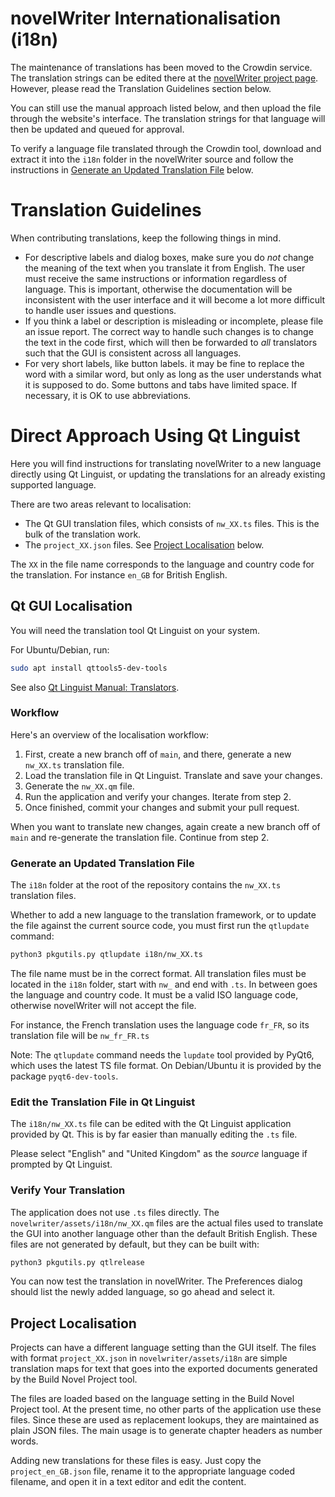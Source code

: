 # novelWriter Internationalisation (i18n)

The maintenance of translations has been moved to the Crowdin service. The translation strings can
be edited there at the [novelWriter project page](https://crowdin.com/project/novelwriter).
However, please read the Translation Guidelines section below.

You can still use the manual approach listed below, and then upload the file through the website's
interface. The translation strings for that language will then be updated and queued for approval.

To verify a language file translated through the Crowdin tool, download and extract it into the
`i18n` folder in the novelWriter source and follow the instructions in
[Generate an Updated Translation File](#generate-an-updated-translation-file) below.


# Translation Guidelines

When contributing translations, keep the following things in mind.

* For descriptive labels and dialog boxes, make sure you do _not_ change the meaning of the text
  when you translate it from English. The user must receive the same instructions or information
  regardless of language. This is important, otherwise the documentation will be inconsistent with
  the user interface and it will become a lot more difficult to handle user issues and questions.
* If you think a label or description is misleading or incomplete, please file an issue report. The
  correct way to handle such changes is to change the text in the code first, which will then be
  forwarded to _all_ translators such that the GUI is consistent across all languages.
* For very short labels, like button labels. it may be fine to replace the word with a similar
  word, but only as long as the user understands what it is supposed to do. Some buttons and tabs
  have limited space. If necessary, it is OK to use abbreviations.


# Direct Approach Using Qt Linguist

Here you will find instructions for translating novelWriter to a new language directly using Qt
Linguist, or updating the translations for an already existing supported language.

There are two areas relevant to localisation:

* The Qt GUI translation files, which consists of `nw_XX.ts` files. This is the bulk of the
  translation work.
* The `project_XX.json` files. See [Project Localisation](#project-localisation) below.

The `XX` in the file name corresponds to the language and country code for the translation. For
instance `en_GB` for British English.


## Qt GUI Localisation

You will need the translation tool Qt Linguist on your system.

For Ubuntu/Debian, run:

```bash
sudo apt install qttools5-dev-tools
```

See also [Qt Linguist Manual: Translators](https://doc.qt.io/qt-6/linguist-translators.html).


### Workflow

Here's an overview of the localisation workflow:

1. First, create a new branch off of `main`, and there, generate a new `nw_XX.ts` translation file.
1. Load the translation file in Qt Linguist. Translate and save your changes.
1. Generate the `nw_XX.qm` file.
1. Run the application and verify your changes. Iterate from step 2.
1. Once finished, commit your changes and submit your pull request.

When you want to translate new changes, again create a new branch off of `main` and re-generate the
translation file. Continue from step 2.


### Generate an Updated Translation File

The `i18n` folder at the root of the repository contains the `nw_XX.ts` translation files.

Whether to add a new language to the translation framework, or to  update the file against the
current source code, you must first run the `qtlupdate` command:

```bash
python3 pkgutils.py qtlupdate i18n/nw_XX.ts
```

The file name must be in the correct format. All translation files must be located in the `i18n`
folder, start with `nw_` and end with `.ts`. In between goes the language and country code. It must
be a valid ISO language code, otherwise novelWriter will not accept the file.

For instance, the French translation uses the language code `fr_FR`, so its translation file will
be `nw_fr_FR.ts`

Note: The `qtlupdate` command needs the `lupdate` tool provided by PyQt6, which uses the latest
TS file format. On Debian/Ubuntu it is provided by the package `pyqt6-dev-tools`.


### Edit the Translation File in Qt Linguist

The `i18n/nw_XX.ts` file can be edited with the Qt Linguist application provided by Qt. This is
by far easier than manually editing the `.ts` file.

Please select "English" and "United Kingdom" as the _source_ language if prompted by Qt Linguist.


### Verify Your Translation

The application does not use `.ts` files directly. The `novelwriter/assets/i18n/nw_XX.qm` files are
the actual files used to translate the GUI into another language other than the default British
English. These files are not generated by default, but they can be built with:

```bash
python3 pkgutils.py qtlrelease
```

You can now test the translation in novelWriter. The Preferences dialog should list the newly added
language, so go ahead and select it.


## Project Localisation

Projects can have a different language setting than the GUI itself. The files with format
`project_XX.json` in `novelwriter/assets/i18n` are simple translation maps for text that goes into
the exported documents generated by the Build Novel Project tool.

The files are loaded based on the language setting in the Build Novel Project tool. At the present
time, no other parts of the application use these files. Since these are used as replacement
lookups, they are maintained as plain JSON files. The main usage is to generate chapter headers as
number words.

Adding new translations for these files is easy. Just copy the `project_en_GB.json` file, rename it
to the appropriate language coded filename, and open it in a text editor and edit the content.
